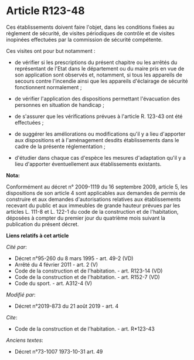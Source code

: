 # Article R123-48

Ces établissements doivent faire l'objet, dans les conditions fixées au règlement de sécurité, de visites périodiques de
contrôle et de visites inopinées effectuées par la commission de sécurité compétente. 

Ces visites ont pour but notamment :

- de vérifier si les prescriptions du présent chapitre ou les arrêtés du représentant de l'Etat dans le département ou du
maire pris en vue de son application sont observés et, notamment, si tous les appareils de secours contre l'incendie ainsi
que les appareils d'éclairage de sécurité fonctionnent normalement ;

- de vérifier l'application des dispositions permettant l'évacuation des personnes en situation de handicap ;

- de s'assurer que les vérifications prévues à l'article R. 123-43 ont été effectuées ;

- de suggérer les améliorations ou modifications qu'il y a lieu d'apporter aux dispositions et à l'aménagement desdits
établissements dans le cadre de la présente réglementation ;

- d'étudier dans chaque cas d'espèce les mesures d'adaptation qu'il y a lieu d'apporter éventuellement aux établissements
existants.

**Nota:**

Conformément au décret n° 2009-1119 du 16 septembre 2009, article 5, les dispositions de son article 4 sont applicables aux
demandes de permis de construire et aux demandes d'autorisations relatives aux établissements recevant du public et aux
immeubles de grande hauteur prévues par les articles L. 111-8 et L. 122-1 du code de la construction et de l'habitation,
déposées à compter du premier jour du quatrième mois suivant la publication du présent décret.

**Liens relatifs à cet article**

_Cité par_:

  - Décret n°95-260 du 8 mars 1995 - art. 49-2 (VD)
  - Arrêté du 4 février 2011 - art. 2 (V)
  - Code de la construction et de l'habitation. - art. R123-14 (VD)
  - Code de la construction et de l'habitation. - art. R152-7 (VD)
  - Code du sport. - art. A312-4 (V)

_Modifié par_:

  - Décret n°2019-873 du 21 août 2019 - art. 4

_Cite_:

  - Code de la construction et de l'habitation. - art. R*123-43

_Anciens textes_:

  - Décret n°73-1007 1973-10-31 art. 49
